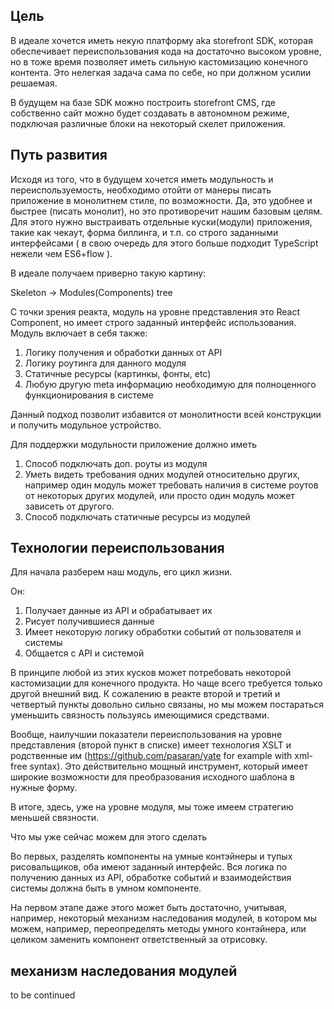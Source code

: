 ## Цель

В идеале хочется иметь некую платформу aka storefront SDK,
которая обеспечивает переиспользования кода на достаточно высоком уровне,
но в тоже время позволяет иметь сильную кастомизацию конечного контента. Это нелегкая задача сама по себе,
но при должном усилии решаемая.

В будущем на базе SDK можно построить storefront CMS, где собственно сайт можно будет создавать в автономном режиме,
подключая различные блоки на некоторый скелет приложения.

## Путь развития

Исходя из того, что в будущем хочется иметь модульность и переиспользуемость,
необходимо отойти от манеры писать приложение в монолитнем стиле, по возможности. Да, это удобнее и быстрее (писать монолит),
но это противоречит нашим базовым целям.
Для этого нужно выстраивать отдельные куски(модули) приложения, такие как чекаут, форма биллинга, и т.п.
cо строго заданными интерфейсами ( в свою очередь для этого больше подходит TypeScript нежели чем ES6+flow ).

В идеале получаем приверно такую картину:

Skeleton -> Modules(Components) tree

С точки зрения реакта, модуль на уровне представления это React Component, но имеет строго заданный интерфейс использования.
Модуль включает в себя также:

1. Логику получения и обработки данных от API
2. Логику роутинга для данного модуля
3. Статичные ресурсы (картинкы, фонты, etc)
4. Любую другую meta информацию необходимую для полноценного функционирования в системе

Данный подход позволит избавится от монолитности всей конструкции и получить модульное устройство.

Для поддержки модульности приложение должно иметь

1. Способ подключать доп. роуты из модуля
2. Уметь видеть требования одних модулей относительно других, например один модуль может требовать наличия в системе 
   роутов от некоторых других модулей, или просто один модуль может зависеть от другого.
3. Способ подключать статичные ресурсы из модулей


## Технологии переиспользования

Для начала разберем наш модуль, его цикл жизни.

Он:

1. Получает данные из API и обрабатывает их
2. Рисует получившиеся данные
3. Имеет некоторую логику обработки событий от пользователя и системы
4. Общается с API и системой

В принципе любой из этих кусков может потребовать некоторой кастомизации для конечного продукта.
Но чаще всего требуется только другой внешний вид.
К сожалению в реакте второй и третий и четвертый пункты довольно сильно связаны, но мы можем постараться уменьшить
связность пользуясь имеющимися средствами.

Вообще, наилучшии показатели переиспользования на уровне представления (второй пункт в списке) имеет технология 
XSLT и родственные им (https://github.com/pasaran/yate for example with xml-free syntax).
Это действительно мощный инструмент, который имеет широкие возможности
для преобразования исходного шаблона в нужные форму.

В итоге, здесь, уже на уровне модуля, мы тоже имеем стратегию меньшей связности.

Что мы уже сейчас можем для этого сделать

Во первых, разделять компоненты на умные контэйнеры и тупых рисовальщиков, оба имеют заданный интерфейс.
Вся логика по получению данных из API, обработке событий и взаимодействия системы должна быть в умном компоненте.

На первом этапе даже этого может быть достаточно, учитывая, например, некоторый механизм наследования модулей,
в котором мы можем, например, переопределять методы умного контэйнера, или целиком заменить компонент ответственный
за отрисовку.

## механизм наследования модулей

to be continued
